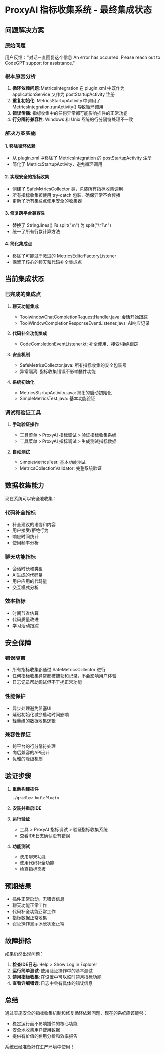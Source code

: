# ProxyAI 指标收集系统 - 最终集成状态

## 问题解决方案

### 原始问题
用户反馈："对话一直回复这个信息 An error has occurred. Please reach out to CodeGPT support for assistance."

### 根本原因分析
1. **循环依赖问题**: MetricsIntegration 在 plugin.xml 中既作为 applicationService 又作为 postStartupActivity 注册
2. **重复初始化**: MetricsStartupActivity 中调用了 MetricsIntegration.runActivity() 导致循环调用
3. **错误传播**: 指标收集中的任何异常都可能影响插件的正常功能
4. **行分隔符兼容性**: Windows 和 Unix 系统的行分隔符处理不一致

### 解决方案实施

#### 1. 移除循环依赖
- 从 plugin.xml 中移除了 MetricsIntegration 的 postStartupActivity 注册
- 简化了 MetricsStartupActivity，避免循环调用

#### 2. 实现安全的指标收集
- 创建了 SafeMetricsCollector 类，包装所有指标收集调用
- 所有指标收集都使用 try-catch 包装，确保异常不会传播
- 更新了所有集成点使用安全的收集器

#### 3. 修复跨平台兼容性
- 替换了 String.lines() 和 split("\n") 为 split("\\r?\\n")
- 统一了所有行数计算方法

#### 4. 简化集成点
- 移除了可能过于激进的 MetricsEditorFactoryListener
- 保留了核心的聊天和代码补全集成点

## 当前集成状态

### 已完成的集成点

1. **聊天功能集成**
   - ToolwindowChatCompletionRequestHandler.java: 会话开始跟踪
   - ToolWindowCompletionResponseEventListener.java: AI响应记录

2. **代码补全功能集成**
   - CodeCompletionEventListener.kt: 补全使用、接受/拒绝跟踪

3. **安全机制**
   - SafeMetricsCollector.java: 所有指标收集的安全包装器
   - 异常隔离: 指标收集错误不影响插件功能

4. **系统初始化**
   - MetricsStartupActivity.java: 简化的启动初始化
   - SimpleMetricsTest.java: 基本功能验证

### 调试和验证工具

1. **手动验证操作**
   - 工具菜单 > ProxyAI 指标调试 > 验证指标收集系统
   - 工具菜单 > ProxyAI 指标调试 > 生成测试指标数据

2. **自动测试**
   - SimpleMetricsTest: 基本功能测试
   - MetricsCollectionValidator: 完整系统验证

## 数据收集能力

现在系统可以安全地收集：

### 代码补全指标
- 补全建议的语言和内容
- 用户接受/拒绝行为
- 响应时间统计
- 使用频率分析

### 聊天功能指标
- 会话时长和类型
- AI生成的代码量
- 用户应用的代码量
- 交互模式分析

### 效率指标
- 时间节省估算
- 代码质量改进
- 学习活动跟踪

## 安全保障

### 错误隔离
- 所有指标收集都通过 SafeMetricsCollector 进行
- 任何指标收集异常都被捕获和记录，不会影响用户体验
- 日志记录帮助调试但不干扰正常功能

### 性能保护
- 异步处理避免阻塞UI
- 延迟初始化减少启动时间影响
- 轻量级的数据收集逻辑

### 兼容性保证
- 跨平台的行分隔符处理
- 向后兼容的API设计
- 优雅的降级机制

## 验证步骤

1. **重新构建插件**
   ```bash
   ./gradlew buildPlugin
   ```

2. **安装并重启IDE**

3. **运行验证**
   - 工具 > ProxyAI 指标调试 > 验证指标收集系统
   - 查看IDE日志确认没有错误

4. **功能测试**
   - 使用聊天功能
   - 使用代码补全功能
   - 检查指标面板

## 预期结果

- 插件正常启动，无错误信息
- 聊天功能正常工作
- 代码补全功能正常工作
- 指标数据正常收集
- 验证操作显示系统状态正常

## 故障排除

如果仍然出现问题：

1. **检查IDE日志**: Help > Show Log in Explorer
2. **运行简单测试**: 使用验证操作中的基本测试
3. **禁用指标收集**: 在设置中可以临时禁用指标功能
4. **查看详细错误**: 日志中会有具体的错误信息

## 总结

通过实施安全的指标收集机制和修复循环依赖问题，现在的系统应该能够：
- 稳定运行而不影响插件的核心功能
- 安全地收集用户使用数据
- 提供有价值的使用分析和效率报告

系统已经准备好在生产环境中使用！